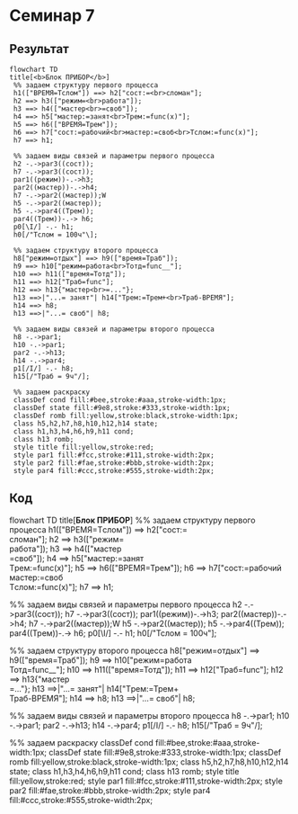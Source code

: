 # Семинар 7

## Результат
```mermaid
flowchart TD
title[<b>Блок ПРИБОР</b>]
 %% задаем структуру первого процесса
 h1(["BPEMЯ=Tслом"]) ==> h2["сост:=<br>сломан"];
 h2 ==> h3(["режим=<br>работа"]);
 h3 ==> h4(["мастер<br>=своб"]);
 h4 ==> h5["мастер:=занят<br>Tрем:=funс(x)"];
 h5 ==> h6(["ВРЕМЯ=Трем"]);
 h6 ==> h7["сост:=рабочий<br>мастер:=своб<br>Tслом:=func(x)"];
 h7 ==> h1;

 %% задаем виды связей и параметры первого процесса
 h2 -.->par3((сост));
 h7 -.->par3((сост));
 par1((режим))-.->h3;
 par2((мастер))-.->h4;
 h7 -.->par2((мастер));W
 h5 -.->par2((мастер));
 h5 -.->par4((Трем));
 par4((Трем))-.-> h6;
 p0[\I/] -.- h1;
 h0[/"Тслом = 100ч"\];

 %% задаем структуру второго процесса
 h8["режим=отдых"] ==> h9(["время=Траб"]);
 h9 ==> h10["режим=работа<br>Тотд=func__"];
 h10 ==> h11(["время=Тотд"]);
 h11 ==> h12["Траб=func"];
 h12 ==> h13{"мастер<br>=..."};
 h13 ==>|"...= занят"| h14["Tрем:=Трем+<br>Траб-ВРЕМЯ"];
 h14 ==> h8;
 h13 ==>|"...= своб"| h8;

 %% задаем виды связей и параметры второго процесса
 h8 -.->par1;
 h10 -.->par1;
 par2 -.->h13;
 h14 -.->par4;
 p1[/I/] -.- h8;
 h15[/"Траб = 9ч"/];

 %% задаем раскраску
 classDef cond fill:#bee,stroke:#aaa,stroke-width:1px;
 classDef state fill:#9e8,stroke:#333,stroke-width:1px;
 classDef romb fill:yellow,stroke:black,stroke-width:1px;
 class h5,h2,h7,h8,h10,h12,h14 state;
 class h1,h3,h4,h6,h9,h11 cond;
 class h13 romb;
 style title fill:yellow,stroke:red;
 style par1 fill:#fcc,stroke:#111,stroke-width:2px;
 style par2 fill:#fae,stroke:#bbb,stroke-width:2px;
 style par4 fill:#ccc,stroke:#555,stroke-width:2px;
```

## Код
flowchart TD
title[<b>Блок ПРИБОР</b>]
 %% задаем структуру первого процесса
 h1(["BPEMЯ=Tслом"]) ==> h2["сост:=<br>сломан"];
 h2 ==> h3(["режим=<br>работа"]);
 h3 ==> h4(["мастер<br>=своб"]);
 h4 ==> h5["мастер:=занят<br>Tрем:=funс(x)"];
 h5 ==> h6(["ВРЕМЯ=Трем"]);
 h6 ==> h7["сост:=рабочий<br>мастер:=своб<br>Tслом:=func(x)"];
 h7 ==> h1;

 %% задаем виды связей и параметры первого процесса
 h2 -.->par3((сост));
 h7 -.->par3((сост));
 par1((режим))-.->h3;
 par2((мастер))-.->h4;
 h7 -.->par2((мастер));W
 h5 -.->par2((мастер));
 h5 -.->par4((Трем));
 par4((Трем))-.-> h6;
 p0[\I/] -.- h1;
 h0[/"Тслом = 100ч"\];

 %% задаем структуру второго процесса
 h8["режим=отдых"] ==> h9(["время=Траб"]);
 h9 ==> h10["режим=работа<br>Тотд=func__"];
 h10 ==> h11(["время=Тотд"]);
 h11 ==> h12["Траб=func"];
 h12 ==> h13{"мастер<br>=..."};
 h13 ==>|"...= занят"| h14["Tрем:=Трем+<br>Траб-ВРЕМЯ"];
 h14 ==> h8;
 h13 ==>|"...= своб"| h8;

 %% задаем виды связей и параметры второго процесса
 h8 -.->par1;
 h10 -.->par1;
 par2 -.->h13;
 h14 -.->par4;
 p1[/I/] -.- h8;
 h15[/"Траб = 9ч"/];

 %% задаем раскраску
 classDef cond fill:#bee,stroke:#aaa,stroke-width:1px;
 classDef state fill:#9e8,stroke:#333,stroke-width:1px;
 classDef romb fill:yellow,stroke:black,stroke-width:1px;
 class h5,h2,h7,h8,h10,h12,h14 state;
 class h1,h3,h4,h6,h9,h11 cond;
 class h13 romb;
 style title fill:yellow,stroke:red;
 style par1 fill:#fcc,stroke:#111,stroke-width:2px;
 style par2 fill:#fae,stroke:#bbb,stroke-width:2px;
 style par4 fill:#ccc,stroke:#555,stroke-width:2px;
